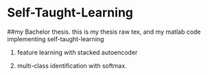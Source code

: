 Self-Taught-Learning
================

##my Bachelor thesis.
 this is my thesis raw tex, and my matlab code implementing self-taught-learning
 
 1. feature learning with stacked autoencoder
 
 2. multi-class identification with softmax.
 

